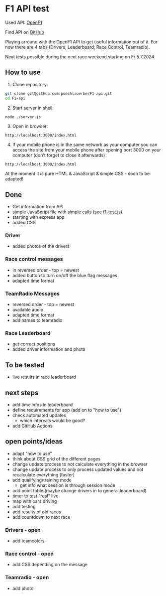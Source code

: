 # F1 API test

Used API: [OpenF1](https://openf1.org/)

Find API on [GitHub](https://github.com/br-g/openf1)

Playing arround with the OpenF1 API to get useful information out of it.
For now there are 4 tabs (Drivers, Leaderboard, Race Control, Teamradio).

Next tests possible during the next race weekend starting on Fr 5.7.2024

## How to use
1. Clone repository:
```bash
git clone git@github.com:poechlauerbe/F1-api.git
cd F1-api
```
2. Start server in shell:
```bash
node ./server.js
```
3. Open in browser:
```Browser
http://localhost:3000/index.html
```
4. If your mobile phone is in the same network as your computer you can access the site from your mobile phone after opening port 3000 on your computer (don't forget to close it afterwards)
```Browser
http://localhost:3000/index.html
```

At the moment it is pure HTML & JavaScript & simple CSS - soon to be adapted!

## Done
- Get information from API
- simple JavaScript file with simple calls (see [f1-test.js](./f1-test.js))
- starting with express app
- added CSS

### Driver
- added photos of the drivers

### Race control messages
- in reversed order - top = newest
- added button to turn on/off the blue flag messages
- adapted time format

### TeamRadio Messages
- reversed order - top = newest
- available audio
- adapted time format
- add names to teamradio

### Race Leaderboard
- get correct positions
- added driver information and photo

## To be tested
- live results in race leaderboard

## next steps
- add time infos in leaderboard
- define requirements for app (add on to "how to use")
- check automated updates
  - which intervals would be good?
- add GitHub Actions

## open points/ideas
- adapt "how to use"
- think about CSS grid of the different pages
- change update process to not calculate everything in the browser
- change update process to only process updated values and not recalculate everything (faster)
- add qualifying/training mode
  - get info what session is through session mode
- add point table (maybe change drivers in to general leaderboard)
- timer to test "real" live
- map with cars driving
- add testing
- add results of old races
- add countdown to next race

### Drivers - open
- add teamcolors

### Race control - open
- add CSS depending on the message

### Teamradio - open
- add photo
